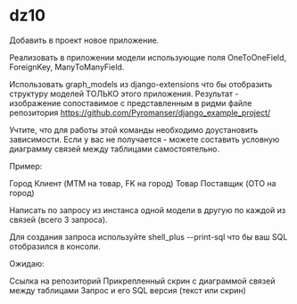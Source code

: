 # dz10
Добавить в проект новое приложение.

Реализовать в приложении модели использующие поля OneToOneField, ForeignKey, ManyToManyField.

Использовать graph_models из django-extensions что бы отобразить структуру моделей ТОЛЬКО этого приложения. Результат - изображение сопоставимое с представленным в ридми файле репозитория https://github.com/Pyromanser/django_example_project/



Учтите, что для работы этой команды необходимо доустановить зависимости. Если у вас не получается - можете составить условную диаграмму связей между таблицами самостоятельно.



Пример:



Город
Клиент (MTM на товар, FK на город)
Товар
Поставщик (OTO на город)


Написать по запросу из инстанса одной модели в другую по каждой из связей (всего 3 запроса).

Для создания запроса используйте shell_plus --print-sql что бы ваш SQL отобразился в консоли.



Ожидаю:



Ссылка на репозиторий
Прикрепленный скрин с диаграммой связей между таблицами
Запрос и его SQL версия (текст или скрин)
